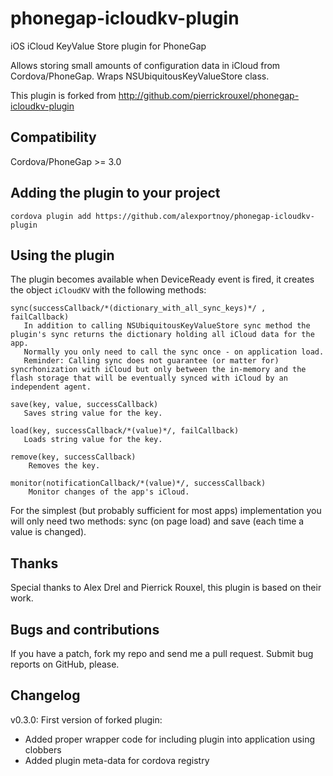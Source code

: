 phonegap-icloudkv-plugin
========================

iOS iCloud KeyValue Store plugin for PhoneGap

Allows storing small amounts of configuration data in iCloud from Cordova/PhoneGap. Wraps NSUbiquitousKeyValueStore class.

This plugin is forked from http://github.com/pierrickrouxel/phonegap-icloudkv-plugin

## Compatibility

Cordova/PhoneGap >= 3.0

## Adding the plugin to your project ##

```
cordova plugin add https://github.com/alexportnoy/phonegap-icloudkv-plugin
```

## Using the plugin ##

The plugin becomes available when DeviceReady event is fired, it creates the object `iCloudKV` with the following methods:

    sync(successCallback/*(dictionary_with_all_sync_keys)*/ , failCallback) 
       In addition to calling NSUbiquitousKeyValueStore sync method the plugin's sync returns the dictionary holding all iCloud data for the app.
       Normally you only need to call the sync once - on application load. 
       Reminder: Calling sync does not guarantee (or matter for) syncrhonization with iCloud but only between the in-memory and the flash storage that will be eventually synced with iCloud by an independent agent.

    save(key, value, successCallback) 
       Saves string value for the key.
        
    load(key, successCallback/*(value)*/, failCallback) 
       Loads string value for the key.

    remove(key, successCallback) 
        Removes the key. 

    monitor(notificationCallback/*(value)*/, successCallback) 
        Monitor changes of the app's iCloud.

For the simplest (but probably sufficient for most apps) implementation you will only need two methods: sync (on page load) and save (each time a value is changed).

## Thanks

Special thanks to Alex Drel and Pierrick Rouxel, this plugin is based on their work.

## Bugs and contributions

If you have a patch, fork my repo and send me a pull request. Submit bug reports on GitHub, please.

## Changelog

v0.3.0:
First version of forked plugin:
- Added proper wrapper code for including plugin into application using clobbers
- Added plugin meta-data for cordova registry

